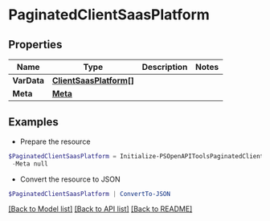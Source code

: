 # PaginatedClientSaasPlatform
## Properties

Name | Type | Description | Notes
------------ | ------------- | ------------- | -------------
**VarData** | [**ClientSaasPlatform[]**](ClientSaasPlatform.md) |  | 
**Meta** | [**Meta**](Meta.md) |  | 

## Examples

- Prepare the resource
```powershell
$PaginatedClientSaasPlatform = Initialize-PSOpenAPIToolsPaginatedClientSaasPlatform  -VarData null `
 -Meta null
```

- Convert the resource to JSON
```powershell
$PaginatedClientSaasPlatform | ConvertTo-JSON
```

[[Back to Model list]](../README.md#documentation-for-models) [[Back to API list]](../README.md#documentation-for-api-endpoints) [[Back to README]](../README.md)

